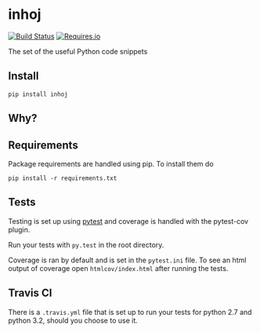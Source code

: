 inhoj
==========================

[![Build Status](https://travis-ci.org/mtchavez/python-package-boilerplate.png?branch=master)](https://travis-ci.org/mtchavez/inhoj)
[![Requires.io](https://requires.io/github/mtchavez/python-package-boilerplate/requirements.svg?branch=master)](https://requires.io/github/johnidm/inhoj/requirements?branch=master)

The set of the useful Python code snippets

## Install

```
pip install inhoj
```

## Why?

## 

## Requirements

Package requirements are handled using pip. To install them do

```
pip install -r requirements.txt
```

## Tests

Testing is set up using [pytest](http://pytest.org) and coverage is handled
with the pytest-cov plugin.

Run your tests with ```py.test``` in the root directory.

Coverage is ran by default and is set in the ```pytest.ini``` file.
To see an html output of coverage open ```htmlcov/index.html``` after running the tests.

## Travis CI

There is a ```.travis.yml``` file that is set up to run your tests for python 2.7
and python 3.2, should you choose to use it.
